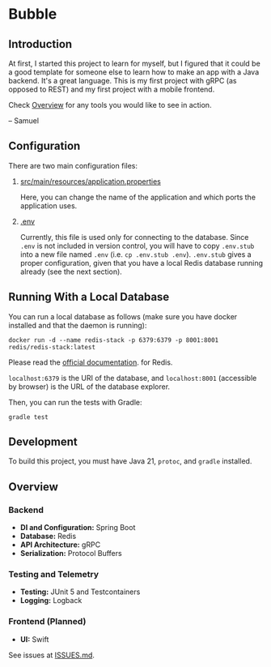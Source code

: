 # Bubble

## Introduction
At first, I started this project to learn for myself, but I figured that it could be a good template for someone else to
learn how to make an app with a Java backend. It's a great language. This is my first project with gRPC (as opposed to REST) 
and my first project with a mobile frontend.

Check [Overview](#Overview) for any tools you would like to see in action.

– Samuel

## Configuration

There are two main configuration files:

1. [src/main/resources/application.properties](src/main/resources/application.properties)

    Here, you can change the name of the application and which ports the application uses.

2. [.env](.env)

    Currently, this file is used only for connecting to the database. Since `.env` is not included
    in version control, you will have to copy `.env.stub` into a new file named `.env` (i.e. `cp .env.stub .env`).
    `.env.stub` gives a proper configuration, given that you have a local Redis database running already 
    (see the next section).

## Running With a Local Database

You can run a local database as follows (make sure you have docker installed and that the daemon is running):

```
docker run -d --name redis-stack -p 6379:6379 -p 8001:8001 redis/redis-stack:latest
```

Please read the [official documentation](https://redis.io/docs/latest/operate/oss_and_stack/install/install-stack/docker/).
for Redis.

`localhost:6379` is the URI of the database, and `localhost:8001` (accessible by browser) is the URL of the database explorer.

Then, you can run the tests with Gradle:

```
gradle test
```

## Development

To build this project, you must have Java 21, `protoc`, and `gradle` installed.

## Overview

### Backend

- **DI and Configuration:** Spring Boot
- **Database:** Redis
- **API Architecture:** gRPC
- **Serialization:** Protocol Buffers

### Testing and Telemetry

- **Testing:** JUnit 5 and Testcontainers
- **Logging:** Logback

### Frontend (Planned)

- **UI:** Swift

See issues at [ISSUES.md](ISSUES.md).
